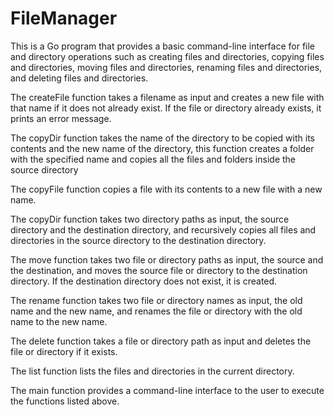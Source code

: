 # FileManager

This is a Go program that provides a basic command-line interface for file and directory operations such as creating files and directories, copying files and directories, moving files and directories, renaming files and directories, and deleting files and directories.

The createFile function takes a filename as input and creates a new file with that name if it does not already exist. If the file or directory already exists, it prints an error message.

The copyDir function takes the name of the directory to be copied with its contents and the new name of the directory, this function creates a folder with the specified name and copies all the files and folders inside the source directory

The copyFile function copies a file with its contents to a new file with a new name.

The copyDir function takes two directory paths as input, the source directory and the destination directory, and recursively copies all files and directories in the source directory to the destination directory.

The move function takes two file or directory paths as input, the source and the destination, and moves the source file or directory to the destination directory. If the destination directory does not exist, it is created.

The rename function takes two file or directory names as input, the old name and the new name, and renames the file or directory with the old name to the new name.

The delete function takes a file or directory path as input and deletes the file or directory if it exists.

The list function lists the files and directories in the current directory.

The main function provides a command-line interface to the user to execute the functions listed above.
